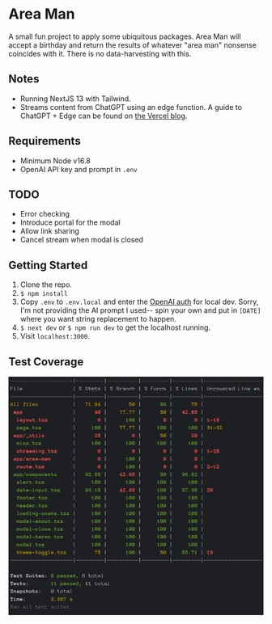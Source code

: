 # Area Man

A small fun project to apply some ubiquitous packages. Area Man will accept a birthday and return the results of whatever "area man" nonsense coincides with it. There is no data-harvesting with this.

## Notes

* Running NextJS 13 with Tailwind.
* Streams content from ChatGPT using an edge function. A guide to ChatGPT + Edge can be found on [the Vercel blog](https://vercel.com/blog/gpt-3-app-next-js-vercel-edge-functions).

## Requirements

* Minimum Node v16.8
* OpenAI API key and prompt in `.env`

## TODO
* Error checking
* Introduce portal for the modal
* Allow link sharing
* Cancel stream when modal is closed

## Getting Started
1. Clone the repo.
2. `$ npm install`
3. Copy `.env` to `.env.local` and enter the [OpenAI auth](https://platform.openai.com/account/api-keys) for local dev. Sorry, I'm not providing the AI prompt I used-- spin your own and put in `[DATE]` where you want string replacement to happen.
4. `$ next dev` or `$ npm run dev` to get the localhost running.
5. Visit `localhost:3000`.

## Test Coverage

![coverage_2023-11-14.png](__tests__%2Fcoverage_2023-11-14.png)
